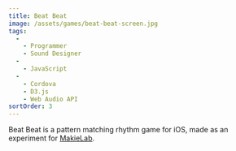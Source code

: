 ```yaml
---
title: Beat Beat
image: /assets/games/beat-beat-screen.jpg
tags:
  -
    - Programmer
    - Sound Designer
  -
    - JavaScript
  -
    - Cordova
    - D3.js
    - Web Audio API
sortOrder: 3
---
```


Beat Beat is a pattern matching rhythm game for iOS, made as an experiment for
[MakieLab](https://mymakie.com/).
